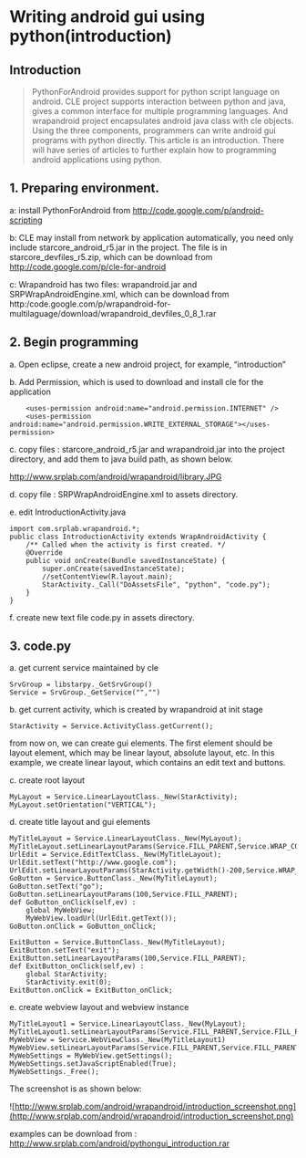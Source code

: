 # Writing android gui using python(introduction) #

## Introduction ##

> PythonForAndroid provides support for python script language on android. CLE project supports interaction between python and java, gives a common interface for multiple programming languages. And wrapandroid project encapsulates android java class with cle objects. Using the three components, programmers can write android gui programs with python directly. This article is an introduction. There will have series of articles to further explain how to programming android applications using python.

## 1. Preparing environment. ##

a: install PythonForAndroid from http://code.google.com/p/android-scripting

b: CLE may install from network by application automatically, you need only include  starcore\_android\_r5.jar in the project. The file is in starcore\_devfiles\_r5.zip, which can be download from http://code.google.com/p/cle-for-android

c: Wrapandroid has two files: wrapandroid.jar and SRPWrapAndroidEngine.xml, which can be download from http:/code.google.com/p/wrapandroid-for-multilaguage/download/wrapandroid\_devfiles\_0\_8\_1.rar

## 2. Begin programming ##

a. Open eclipse, create a new android project, for example, “introduction”

b. Add Permission, which is used to download and install cle for the application

```
    <uses-permission android:name="android.permission.INTERNET" />
    <uses-permission android:name="android.permission.WRITE_EXTERNAL_STORAGE"></uses-permission>
```

c. copy files : starcore\_android\_r5.jar and wrapandroid.jar into the project directory, and add them to java build path, as shown below.

http://www.srplab.com/android/wrapandroid/library.JPG

d. copy file : SRPWrapAndroidEngine.xml to assets directory.

e. edit IntroductionActivity.java

```
import com.srplab.wrapandroid.*;
public class IntroductionActivity extends WrapAndroidActivity {
    /** Called when the activity is first created. */
    @Override
    public void onCreate(Bundle savedInstanceState) {
        super.onCreate(savedInstanceState);
        //setContentView(R.layout.main);
        StarActivity._Call("DoAssetsFile", "python", "code.py");
    }
}
```

f. create new text file code.py in assets directory.

## 3. code.py ##

a. get current service maintained by cle

```
SrvGroup = libstarpy._GetSrvGroup()
Service = SrvGroup._GetService("","")
```

b. get current activity, which is created by wrapandroid at init stage

```
StarActivity = Service.ActivityClass.getCurrent();
```

from now on, we can create gui elements. The first element should be layout element, which may be linear layout, absolute layout, etc. In this example, we create linear layout, which contains an edit text and buttons.

c. create root layout

```
MyLayout = Service.LinearLayoutClass._New(StarActivity);
MyLayout.setOrientation("VERTICAL");
```

d. create title layout and gui elements

```
MyTitleLayout = Service.LinearLayoutClass._New(MyLayout);
MyTitleLayout.setLinearLayoutParams(Service.FILL_PARENT,Service.WRAP_CONTENT);
UrlEdit = Service.EditTextClass._New(MyTitleLayout);
UrlEdit.setText("http://www.google.com");
UrlEdit.setLinearLayoutParams(StarActivity.getWidth()-200,Service.WRAP_CONTENT);
GoButton = Service.ButtonClass._New(MyTitleLayout);
GoButton.setText("go");
GoButton.setLinearLayoutParams(100,Service.FILL_PARENT);
def GoButton_onClick(self,ev) :
    global MyWebView;
    MyWebView.loadUrl(UrlEdit.getText());
GoButton.onClick = GoButton_onClick;    
 
ExitButton = Service.ButtonClass._New(MyTitleLayout);
ExitButton.setText("exit");
ExitButton.setLinearLayoutParams(100,Service.FILL_PARENT);
def ExitButton_onClick(self,ev) :
    global StarActivity;
    StarActivity.exit(0);
ExitButton.onClick = ExitButton_onClick;   
```

e. create webview layout and webview instance

```
MyTitleLayout1 = Service.LinearLayoutClass._New(MyLayout);
MyTitleLayout1.setLinearLayoutParams(Service.FILL_PARENT,Service.FILL_PARENT);
MyWebView = Service.WebViewClass._New(MyTitleLayout1)
MyWebView.setLinearLayoutParams(Service.FILL_PARENT,Service.FILL_PARENT);
MyWebSettings = MyWebView.getSettings();
MyWebSettings.setJavaScriptEnabled(True);
MyWebSettings._Free();
```

The screenshot is as shown below:

![http://www.srplab.com/android/wrapandroid/introduction_screenshot.png](http://www.srplab.com/android/wrapandroid/introduction_screenshot.png)

examples can be download from : http://www.srplab.com/android/pythongui_introduction.rar
